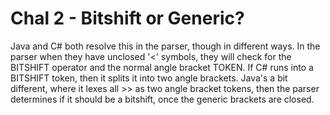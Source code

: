 # Chal 2 - Bitshift or Generic?
Java and C# both resolve this in the parser, though in different ways. In the
parser when they have unclosed '<' symbols, they will check for the BITSHIFT
operator and the normal angle bracket TOKEN. If C# runs into a BITSHIFT token,
then it splits it into two angle brackets. Java's a bit different, where it
lexes all >> as two angle bracket tokens, then the parser determines if it
should be a bitshift, once the generic brackets are closed.
